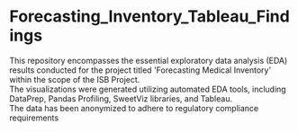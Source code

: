 # Forecasting_Inventory_Tableau_Findings

This repository encompasses the essential exploratory data analysis (EDA) results conducted for the project titled 'Forecasting Medical Inventory' within the scope of the ISB Project. \
The visualizations were generated utilizing automated EDA tools, including DataPrep, Pandas Profiling, SweetViz libraries, and Tableau. \
The data has been anonymized to adhere to regulatory compliance requirements
